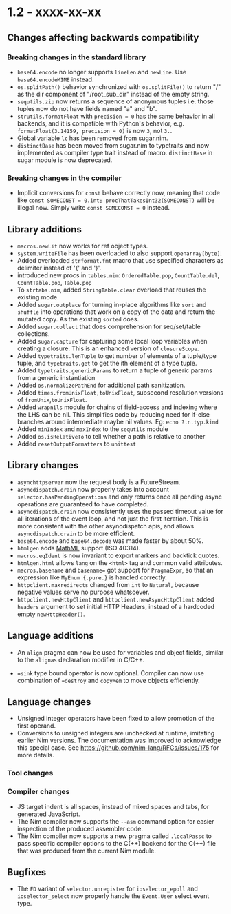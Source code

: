 # 1.2 - xxxx-xx-xx


## Changes affecting backwards compatibility



### Breaking changes in the standard library

- `base64.encode` no longer supports `lineLen` and `newLine`.
  Use `base64.encodeMIME` instead.
- `os.splitPath()` behavior synchronized with `os.splitFile()` to return "/"
   as the dir component of "/root_sub_dir" instead of the empty string.
- `sequtils.zip` now returns a sequence of anonymous tuples i.e. those tuples
  now do not have fields named "a" and "b".
- `strutils.formatFloat` with `precision = 0` has the same behavior in all
  backends, and it is compatible with Python's behavior,
  e.g. `formatFloat(3.14159, precision = 0)` is now `3`, not `3.`.
- Global variable `lc` has been removed from sugar.nim.
- `distinctBase` has been moved from sugar.nim to typetraits and now implemented as
  compiler type trait instead of macro. `distinctBase` in sugar module is now deprecated.

### Breaking changes in the compiler

- Implicit conversions for `const` behave correctly now, meaning that code like
  `const SOMECONST = 0.int; procThatTakesInt32(SOMECONST)` will be illegal now.
  Simply write `const SOMECONST = 0` instead.



## Library additions

- `macros.newLit` now works for ref object types.
- `system.writeFile` has been overloaded to also support `openarray[byte]`.
- Added overloaded `strformat.fmt` macro that use specified characters as
  delimiter instead of '{' and '}'.
- introduced new procs in `tables.nim`: `OrderedTable.pop`, `CountTable.del`,
  `CountTable.pop`, `Table.pop`
- To `strtabs.nim`, added `StringTable.clear` overload that reuses the existing mode.
- Added `sugar.outplace` for turning in-place algorithms like `sort` and `shuffle` into
  operations that work on a copy of the data and return the mutated copy. As the existing
  `sorted` does.
- Added `sugar.collect` that does comprehension for seq/set/table collections.
- Added `sugar.capture` for capturing some local loop variables when creating a closure.
  This is an enhanced version of `closureScope`.
- Added `typetraits.lenTuple` to get number of elements of a tuple/type tuple,
  and `typetraits.get` to get the ith element of a type tuple.
- Added `typetraits.genericParams` to return a tuple of generic params from a generic instantiation
- Added `os.normalizePathEnd` for additional path sanitization.
- Added `times.fromUnixFloat,toUnixFloat`, subsecond resolution versions of `fromUnix`,`toUnixFloat`.
- Added `wrapnils` module for chains of field-access and indexing where the LHS can be nil.
  This simplifies code by reducing need for if-else branches around intermediate maybe nil values.
  Eg: `echo ?.n.typ.kind`
- Added `minIndex` and `maxIndex` to the `sequtils` module
- Added `os.isRelativeTo` to tell whether a path is relative to another
- Added `resetOutputFormatters` to `unittest`

## Library changes

- `asynchttpserver` now the request body is a FutureStream.
- `asyncdispatch.drain` now properly takes into account `selector.hasPendingOperations`
  and only returns once all pending async operations are guaranteed to have completed.
- `asyncdispatch.drain` now consistently uses the passed timeout value for all
  iterations of the event loop, and not just the first iteration.
  This is more consistent with the other asyncdispatch apis, and allows
  `asyncdispatch.drain` to be more efficient.
- `base64.encode` and `base64.decode` was made faster by about 50%.
- `htmlgen` adds [MathML](https://wikipedia.org/wiki/MathML) support
  (ISO 40314).
- `macros.eqIdent` is now invariant to export markers and backtick quotes.
- `htmlgen.html` allows `lang` on the `<html>` tag and common valid attributes.
- `macros.basename` and `basename=` got support for `PragmaExpr`,
  so that an expression like `MyEnum {.pure.}` is handled correctly.
- `httpclient.maxredirects` changed from `int` to `Natural`, because negative values serve no purpose whatsoever.
- `httpclient.newHttpClient` and `httpclient.newAsyncHttpClient` added `headers` argument to set initial HTTP Headers,
  instead of a hardcoded empty `newHttpHeader()`.


## Language additions

- An `align` pragma can now be used for variables and object fields, similar
  to the `alignas` declaration modifier in C/C++.

- `=sink` type bound operator is now optional. Compiler can now use combination
  of `=destroy` and `copyMem` to move objects efficiently.


## Language changes

- Unsigned integer operators have been fixed to allow promotion of the first operand.
- Conversions to unsigned integers are unchecked at runtime, imitating earlier Nim
  versions. The documentation was improved to acknowledge this special case.
  See https://github.com/nim-lang/RFCs/issues/175 for more details.


### Tool changes



### Compiler changes

- JS target indent is all spaces, instead of mixed spaces and tabs, for
  generated JavaScript.
- The Nim compiler now supports the ``--asm`` command option for easier
  inspection of the produced assembler code.
- The Nim compiler now supports a new pragma called ``.localPassc`` to
  pass specific compiler options to the C(++) backend for the C(++) file
  that was produced from the current Nim module.


## Bugfixes

- The `FD` variant of `selector.unregister` for `ioselector_epoll` and
  `ioselector_select` now properly handle the `Event.User` select event type.
